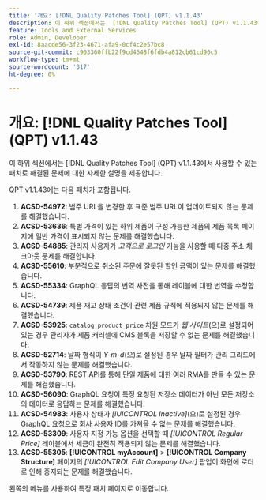 ```yaml
---
title: '개요: [!DNL Quality Patches Tool] (QPT) v1.1.43'
description: 이 하위 섹션에서는  [!DNL Quality Patches Tool] (QPT) v1.1.43에서 사용할 수 있는 패치로 해결된 문제에 대한 자세한 설명을 제공합니다.
feature: Tools and External Services
role: Admin, Developer
exl-id: 8aacde56-3f23-4671-afa9-0cf4c2e57bc8
source-git-commit: c903360ffb22f9cd4648f6fdb4a812cb61cd90c5
workflow-type: tm+mt
source-wordcount: '317'
ht-degree: 0%

---
```


# 개요: [!DNL Quality Patches Tool] (QPT) v1.1.43

이 하위 섹션에서는 [!DNL Quality Patches Tool] (QPT) v1.1.43에서 사용할 수 있는 패치로 해결된 문제에 대한 자세한 설명을 제공합니다.

QPT v1.1.43에는 다음 패치가 포함됩니다.

1. **ACSD-54972**: 범주 URL을 변경한 후 표준 범주 URL이 업데이트되지 않는 문제를 해결했습니다.
1. **ACSD-53636**: 특별 가격이 있는 하위 제품이 구성 가능한 제품의 제품 목록 페이지에 일반 가격이 표시되지 않는 문제를 해결했습니다.
1. **ACSD-54885**: 관리자 사용자가 *고객으로 로그인* 기능을 사용할 때 다중 주소 체크아웃 문제를 해결합니다.
1. **ACSD-55610**: 부분적으로 취소된 주문에 잘못된 할인 금액이 있는 문제를 해결했습니다.
1. **ACSD-55334**: GraphQL 응답의 번역 사전을 통해 레이블에 대한 번역을 수정합니다.
1. **ACSD-54739**: 제품 재고 상태 조건이 관련 제품 규칙에 적용되지 않는 문제를 해결했습니다.
1. **ACSD-53925**: `catalog_product_price` 차원 모드가 *웹 사이트*(으)로 설정되어 있는 경우 관리자가 제품 캐러셀에 CMS 블록을 저장할 수 없는 문제를 해결했습니다.
1. **ACSD-52714**: 날짜 형식이 *Y-m-d*(으)로 설정된 경우 날짜 필터가 관리 그리드에서 작동하지 않는 문제를 해결했습니다.
1. **ACSD-53790**: REST API를 통해 단일 제품에 대한 여러 RMA를 만들 수 있는 문제를 해결했습니다.
1. **ACSD-56090**: GraphQL 요청이 특정 요청된 저장소 데이터가 아닌 모든 저장소의 데이터로 응답하는 문제를 해결했습니다.
1. **ACSD-54983**: 사용자 상태가 *[!UICONTROL Inactive]*(으)로 설정된 경우 GraphQL 요청으로 회사 사용자 ID를 가져올 수 없는 문제를 해결했습니다.
1. **ACSD-53309**: 사용자 지정 가능 옵션을 선택할 때 *[!UICONTROL Regular Price]* 레이블에서 세금이 완전히 적용되지 않는 문제를 해결했습니다.
1. **ACSD-55305**: **[!UICONTROL myAccount]** > **[!UICONTROL Company Structure]** 페이지의 *[!UICONTROL Edit Company User]* 팝업이 화면에 로더로 인해 중지되는 문제를 해결했습니다.

왼쪽의 메뉴를 사용하여 특정 패치 페이지로 이동합니다.
